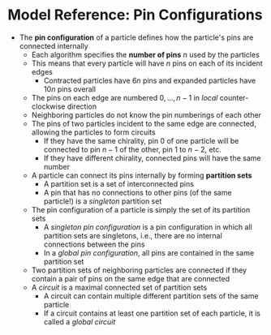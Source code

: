 # Model Reference: Pin Configurations

- The **pin configuration** of a particle defines how the particle's pins are connected internally
	- Each algorithm specifies the **number of pins** $n$ used by the particles
	- This means that every particle will have $n$ pins on each of its incident edges
		- Contracted particles have $6n$ pins and expanded particles have $10n$ pins overall
	- The pins on each edge are numbered $0,\ldots,n-1$ in *local* counter-clockwise direction
	- Neighboring particles do not know the pin numberings of each other
	- The pins of two particles incident to the same edge are connected, allowing the particles to form circuits
		- If they have the same chirality, pin $0$ of one particle will be connected to pin $n-1$ of the other, pin $1$ to $n-2$, etc.
		- If they have different chirality, connected pins will have the same number
	- A particle can connect its pins internally by forming **partition sets**
		- A partition set is a set of interconnected pins
		- A pin that has no connections to other pins (of the same particle!) is a *singleton* partition set
	- The pin configuration of a particle is simply the set of its partition sets
		- A *singleton pin configuration* is a pin configuration in which all partition sets are singletons, i.e., there are no internal connections between the pins
		- In a *global pin configuration*, all pins are contained in the same partition set
	- Two partition sets of neighboring particles are connected if they contain a pair of pins on the same edge that are connected
	- A *circuit* is a maximal connected set of partition sets
		- A circuit can contain multiple different partition sets of the same particle
		- If a circuit contains at least one partition set of each particle, it is called a *global circuit*
